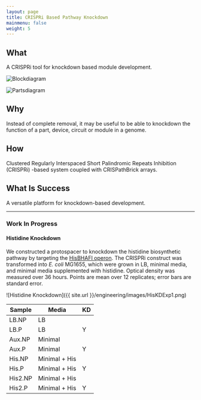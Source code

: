 ```yaml
---
layout: page
title: CRISPRi Based Pathway Knockdown
mainmenu: false
weight: 5
---
```


## What
A CRISPRi tool for knockdown based module development.

![Blockdiagram](/engineering/images/Fig4_CRISPRiBlock.png)

![Partsdiagram](/engineering/images/Fig4_CRISPRiParts.png)

## Why
Instead of complete removal, it may be useful to be able to knockdown the function of a part, device, circuit or module in a genome.

## How
Clustered Regularly Interspaced Short Palindromic Repeats Inhibition (CRISPRi) -based system coupled with CRISPathBrick arrays.

## What Is Success
A versatile platform for knockdown-based development.

---
### Work In Progress

#### Histidine Knockdown

We constructed a protospacer to knockdown the histidine biosynthetic pathway by targeting the [HisBHAFI operon](http://ecocyc.org/ECOLI/NEW-IMAGE?type=NIL&object=TU0-6650&redirect=T). The CRISPRi construct was transformed into *E. coli* MG1655, which were grown in LB, minimal media, and minimal media supplemented with histidine. Optical density was measured over 36 hours. Points are mean over 12 replicates; error bars are standard error.

![Histidine Knockdown]({{ site.url }}/engineering/images/HisKDExp1.png)

| Sample | Media | KD |
| ------ | ----- | --------------------- |
| LB.NP  | LB    |                       |
| LB.P   | LB    | Y                     |
| Aux.NP | Minimal    | |
| Aux.P  | Minimal    | Y|
| His.NP  | Minimal + His    | |
| His.P  | Minimal + His    | Y|
| His2.NP  | Minimal + His    | |
| His2.P  | Minimal + His    | Y|
